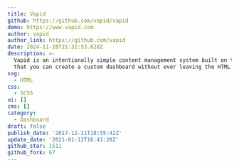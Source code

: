 ```yaml
---
title: Vapid
github: https://github.com/vapid/vapid
demo: https://www.vapid.com
author: vapid
author_link: https://github.com/vapid
date: 2024-11-28T21:32:53.628Z
description: >-
  Vapid is an intentionally simple content management system built on the idea
  that you can create a custom dashboard without ever leaving the HTML.
ssg:
  - HTML
css:
  - SCSS
ui: []
cms: []
category:
  - Dashboard
draft: false
publish_date: '2017-12-11T18:55:42Z'
update_date: '2021-01-12T16:41:28Z'
github_star: 1511
github_fork: 67
---
```

